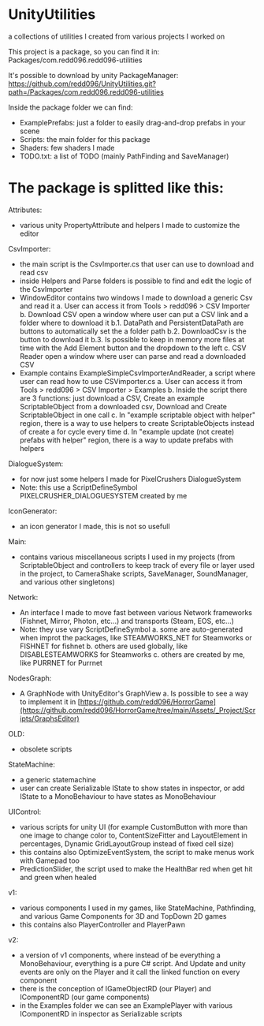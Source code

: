 # UnityUtilities
a collections of utilities I created from various projects I worked on

This project is a package, so you can find it in:
Packages/com.redd096.redd096-utilities

It's possible to download by unity PackageManager:
https://github.com/redd096/UnityUtilities.git?path=/Packages/com.redd096.redd096-utilities

Inside the package folder we can find:
- ExamplePrefabs: just a folder to easily drag-and-drop prefabs in your scene
- Scripts: the main folder for this package
- Shaders: few shaders I made
- TODO.txt: a list of TODO (mainly PathFinding and SaveManager) 

# The package is splitted like this:

Attributes:
- various unity PropertyAttribute and helpers I made to customize the editor

CsvImporter:
- the main script is the CsvImporter.cs that user can use to download and read csv
- inside Helpers and Parse folders is possible to find and edit the logic of the CsvImporter
- WindowEditor contains two windows I made to download a generic Csv and read it
  a. User can access it from Tools > redd096 > CSV Importer
  b. Download CSV open a window where user can put a CSV link and a folder where to download it
    b.1. DataPath and PersistentDataPath are buttons to automatically set the a folder path
    b.2. DownloadCsv is the button to download it
    b.3. Is possible to keep in memory more files at time with the Add Element button and the dropdown to the left
  c. CSV Reader open a window where user can parse and read a downloaded CSV
- Example contains ExampleSimpleCsvImporterAndReader, a script where user can read how to use CSVimporter.cs
  a. User can access it from Tools > redd096 > CSV Importer > Examples
  b. Inside the script there are 3 functions: just download a CSV, Create an example ScriptableObject from a downloaded csv, Download and Create ScriptableObject in one call
  c. In "example scriptable object with helper" region, there is a way to use helpers to create ScriptableObjects instead of create a for cycle every time
  d. In "example update (not create) prefabs with helper" region, there is a way to update prefabs with helpers

DialogueSystem:
- for now just some helpers I made for PixelCrushers DialogueSystem
- Note: this use a ScriptDefineSymbol PIXELCRUSHER_DIALOGUESYSTEM created by me

IconGenerator:
- an icon generator I made, this is not so usefull

Main:
- contains various miscellaneous scripts I used in my projects (from ScriptableObject and controllers to keep track of every file or layer used in the project, to CameraShake scripts, SaveManager, SoundManager, and various other singletons)

Network:
- An interface I made to move fast between various Network frameworks (Fishnet, Mirror, Photon, etc...) and transports (Steam, EOS, etc...)
- Note: they use vary ScriptDefineSymbol
  a. some are auto-generated when improt the packages, like STEAMWORKS_NET for Steamworks or FISHNET for fishnet
  b. others are used globally, like DISABLESTEAMWORKS for Steamworks
  c. others are created by me, like PURRNET for Purrnet

NodesGraph:
- A GraphNode with UnityEditor's GraphView
  a. Is possible to see a way to implement it in [https://github.com/redd096/HorrorGame](https://github.com/redd096/HorrorGame/tree/main/Assets/_Project/Scripts/GraphsEditor)

OLD:
- obsolete scripts

StateMachine:
- a generic statemachine
- user can create Serializable IState to show states in inspector, or add IState to a MonoBehaviour to have states as MonoBehaviour

UIControl:
- various scripts for unity UI (for example CustomButton with more than one image to change color to, ContentSizeFitter and LayoutElement in percentages, Dynamic GridLayoutGroup instead of fixed cell size)
- this contains also OptimizeEventSystem, the script to make menus work with Gamepad too
- PredictionSlider, the script used to make the HealthBar red when get hit and green when healed

v1:
- various components I used in my games, like StateMachine, Pathfinding, and various Game Components for 3D and TopDown 2D games
- this contains also PlayerController and PlayerPawn

v2:
- a version of v1 components, where instead of be everything a MonoBehaviour, everything is a pure C# script. And Update and unity events are only on the Player and it call the linked function on every component
- there is the conception of IGameObjectRD (our Player) and IComponentRD (our game components)
- in the Examples folder we can see an ExamplePlayer with various IComponentRD in inspector as Serializable scripts
